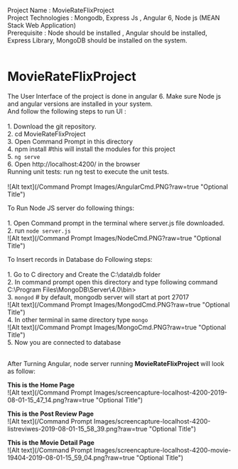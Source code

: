 Project Name : MovieRateFlixProject <br>
Project Technologies :  Mongodb, Express Js , Angular 6, Node js (MEAN Stack Web Application) <br>
Prerequisite : Node should be installed , Angular should be installed, Express Library, MongoDB should be installed on the system. <br><br>

# MovieRateFlixProject
The User Interface of the project is done in angular 6. Make sure Node js and angular versions are installed in your system.<br>
And follow the following steps to run UI :<br><br>
    1. Download the git repository.<br>
    2. cd MovieRateFlixProject<br>
    3. Open Command Prompt in this directory<br>
    4. npm install  #this will install the modules for this project<br>
    5. `ng serve`<br>
    6. Open http://localhost:4200/ in the browser<br>
    Running unit tests: run ng test to execute the unit tests.<br><br>
    ![Alt text](/Command Prompt Images/AngularCmd.PNG?raw=true "Optional Title")

To Run Node JS server do following things:<br><br>
    1. Open Command prompt in the terminal where server.js file downloaded.<br>
    2. run `node server.js`<br>
    ![Alt text](/Command Prompt Images/NodeCmd.PNG?raw=true "Optional Title")<br>

To Insert records in Database do Following steps:<br><br>
    1. Go to C directory and Create the C:\data\db folder<br>
    2. In command prompt open this directory and type following command C:\Program Files\MongoDB\Server\4.0\bin><br>
    3. `mongod`  # by default, mongodb server will start at port 27017<br>
    ![Alt text](/Command Prompt Images/MongodCmd.PNG?raw=true "Optional Title") <br>
    4. In other terminal in same directory type `mongo`<br>
    ![Alt text](/Command Prompt Images/MongoCmd.PNG?raw=true "Optional Title") <br>
    5. Now you are connected to database<br><br>

After Turning Angular, node server running <b>MovieRateFlixProject </b> will look as follow:<br>

<b>This is the Home Page </b><br>
 ![Alt text](/Command Prompt Images/screencapture-localhost-4200-2019-08-01-15_47_14.png?raw=true "Optional Title") <br>

<b>This is the Post Review Page </b><br>
![Alt text](/Command Prompt Images/screencapture-localhost-4200-listreviwes-2019-08-01-15_58_39.png?raw=true "Optional Title") <br>


 <b>This is the Movie Detail Page </b><br>
![Alt text](/Command Prompt Images/screencapture-localhost-4200-movie-19404-2019-08-01-15_59_04.png?raw=true "Optional Title") <br>
